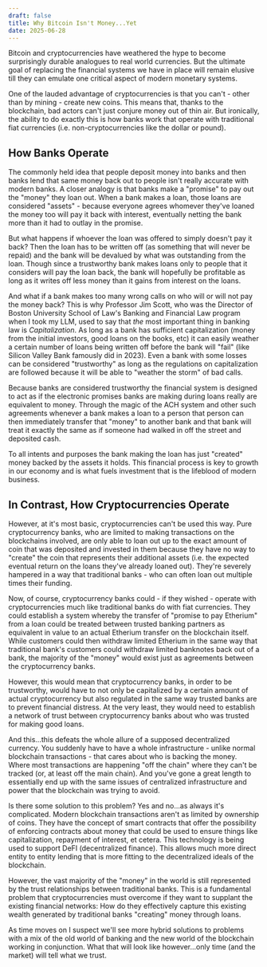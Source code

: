 ```yaml
---
draft: false
title: Why Bitcoin Isn't Money...Yet
date: 2025-06-28
---
```

Bitcoin and cryptocurrencies have weathered the hype to become surprisingly durable analogues to real world currencies.  But the ultimate goal of replacing the financial systems we have in place will remain elusive till they can emulate one critical aspect of modern monetary systems.

<!--more-->

One of the lauded advantage of cryptocurrencies is that you can't - other than by mining - create new coins.  This means that, thanks to the blockchain, bad actors can't just conjure money out of thin air.  But ironically, the ability to do exactly this is how banks work that operate with traditional fiat currencies (i.e. non-cryptocurrencies like the dollar or pound).
## How Banks Operate

The commonly held idea that people deposit money into banks and then banks lend that same money back out to people isn't really accurate with modern banks.  A closer analogy is that banks make a "promise" to pay out the "money" they loan out.  When a bank makes a loan, those loans are considered "assets" - because everyone agrees whomever they've loaned the money too will pay it back with interest, eventually netting the bank more than it had to outlay in the promise.

But what happens if whoever the loan was offered to simply doesn't pay it back?  Then the loan has to be written off (as something that will never be repaid) and the bank will be devalued by what was outstanding from the loan.  Though since a trustworthy bank makes loans only to people that it considers will pay the loan back, the bank will hopefully be profitable as long as it writes off less money than it gains from interest on the loans.

And what if a bank makes too many wrong calls on who will or will not pay the money back?  This is why Professor Jim Scott, who was the Director of Boston University School of Law's Banking and Financial Law program when I took my LLM, used to say that *the* most important thing in banking law is *Capitalization*.  As long as a bank has sufficient capitalization (money from the initial investors, good loans on the books, etc) it can easily weather a certain number of loans being written off before the bank will "fail" (like Silicon Valley Bank famously did in 2023).  Even a bank with some losses can be considered "trustworthy" as long as the regulations on capitalization are followed because it will be able to "weather the storm" of bad calls.

Because banks are considered trustworthy the financial system is designed to act as if the electronic promises banks are making during loans really are equivalent to money.  Through the magic of the ACH system and other such agreements whenever a bank makes a loan to a person that person can then immediately transfer that "money" to another bank and that bank will treat it exactly the same as if someone had walked in off the street and deposited cash.

To all intents and purposes the bank making the loan has just "created" money backed by the assets it holds.  This financial process is key to growth in our economy and is what fuels investment that is the lifeblood of modern business.
## In Contrast, How Cryptocurrencies Operate

However, at it's most basic, cryptocurrencies can't be used this way.  Pure cryptocurrency banks, who are limited to making transactions on the blockchains involved, are only able to loan out up to the exact amount of coin that was deposited and invested in them because they have no way to "create" the coin that represents their additional assets (i.e. the expected eventual return on the loans they've already loaned out).  They're severely hampered in a way that traditional banks - who can often loan out multiple times their funding.

Now, of course, cryptocurrency banks could - if they wished - operate with cryptocurrencies much like traditional banks do with fiat currencies.  They could establish a system whereby the transfer of "promise to pay Etherium" from a loan could be treated between trusted banking partners as equivalent in value to an actual Etherium transfer on the blockchain itself.  While customers could then withdraw limited Etherium in the same way that traditional bank's customers could withdraw limited banknotes back out of a bank, the majority of the "money" would exist just as agreements between the cryptocurrency banks.

However, this would mean that cryptocurrency banks, in order to be trustworthy, would have to not only be capitalized by a certain amount of actual cryptocurrency but also regulated in the same way trusted banks are to prevent financial distress.   At the very least, they would need to establish a network of trust between cryptocurrency banks about who was trusted for making good loans.

And this...this defeats the whole allure of a supposed decentralized currency.  You suddenly have to have a whole infrastructure - unlike normal blockchain transactions - that cares about who is backing the money.  Where most transactions are happening "off the chain" where they can't be tracked (or, at least off the main chain).  And you've gone a great length to essentially end up with the same issues of centralized infrastructure and power that the blockchain was trying to avoid.

Is there some solution to this problem?  Yes and no...as always it's complicated.  Modern blockchain transactions aren't as limited by ownership of coins.  They have the concept of smart contracts that offer the possibility of enforcing contracts about money that could be used to ensure things like capitalization, repayment of interest, et cetera.  This technology is being used to support DeFI (decentralized finance).  This allows much more direct entity to entity lending that is more fitting to the decentralized ideals of the blockchain.

However, the vast majority of the "money" in the world is still represented by the trust relationships between traditional banks.  This is a fundamental problem that cryptocurrencies must overcome if they want to supplant the existing financial networks: How do they effectively capture this existing wealth generated by traditional banks "creating" money through loans.

As time moves on I suspect we'll see more hybrid solutions to problems with a mix of the old world of banking and the new world of the blockchain working in conjunction.  What that will look like however...only time (and the market) will tell what we trust.

